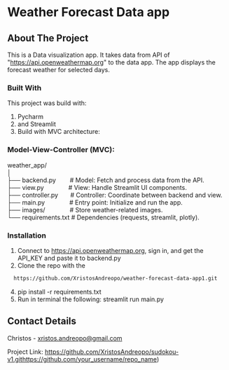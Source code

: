

# Weather Forecast Data app

## About The Project
This is a Data visualization app. It takes data from API of "https://api.openweathermap.org" to the data app.
The app displays the forecast weather for selected days.

### Built With
This project was build with:
1) Pycharm 
2) and Streamlit
3) Build with MVC architecture:

###  Model-View-Controller (MVC):
weather_app/<br />
│<br />
├── backend.py  &emsp;&emsp;# Model: Fetch and process data from the API.<br />
├── view.py&emsp;&emsp;&emsp;&emsp;# View: Handle Streamlit UI components.<br />
├── controller.py&emsp;&emsp;# Controller: Coordinate between backend and view.<br />
├── main.py&emsp;&emsp;&emsp;&emsp;# Entry point: Initialize and run the app.<br />
├── images/&emsp;&emsp;&emsp;&emsp;# Store weather-related images.<br />
└── requirements.txt    # Dependencies (requests, streamlit, plotly).<br />


### Installation

1. Connect to https://api.openweathermap.org, sign in, and get the API_KEY and paste it to backend.py
2. Clone the repo with the
```sh
  https://github.com/XristosAndreopo/weather-forecast-data-app1.git
   ```
4. pip install -r requirements.txt
3. Run in terminal the following: streamlit run main.py 

<!-- CONTACT -->
## Contact Details

Christos - xristos.andreopo@gmail.com

Project Link: https://github.com/XristosAndreopo/sudokou-v1.githttps://github.com/your_username/repo_name)